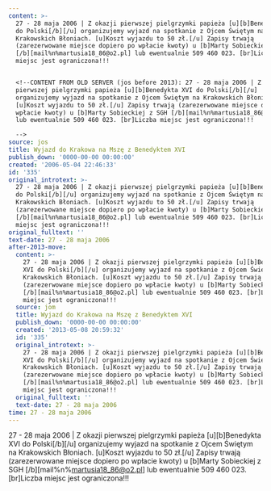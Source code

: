 ```yaml
---
content: >-
  27 - 28 maja 2006 | Z okazji pierwszej pielgrzymki papieża [u][b]Benedykta XVI
  do Polski[/b][/u] organizujemy wyjazd na spotkanie z Ojcem Świętym na
  Krakowskich Błoniach. [u]Koszt wyjazdu to 50 zł.[/u] Zapisy trwają
  (zarezerwowane miejsce dopiero po wpłacie kwoty) u [b]Marty Sobieckiej z SGH
  [/b][mail%n%martusia18_86@o2.pl] lub ewentualnie 509 460 023. [br]Liczba
  miejsc jest ograniczona!!!


  <!--CONTENT FROM OLD SERVER (jos before 2013): 27 - 28 maja 2006 | Z okazji
  pierwszej pielgrzymki papieża [u][b]Benedykta XVI do Polski[/b][/u]
  organizujemy wyjazd na spotkanie z Ojcem Świętym na Krakowskich Błoniach.
  [u]Koszt wyjazdu to 50 zł.[/u] Zapisy trwają (zarezerwowane miejsce dopiero po
  wpłacie kwoty) u [b]Marty Sobieckiej z SGH [/b][mail%n%martusia18_86@o2.pl]
  lub ewentualnie 509 460 023. [br]Liczba miejsc jest ograniczona!!!

  -->
source: jos
title: Wyjazd do Krakowa na Mszę z Benedyktem XVI
publish_down: '0000-00-00 00:00:00'
created: '2006-05-04 22:46:33'
id: '335'
original_introtext: >-
  27 - 28 maja 2006 | Z okazji pierwszej pielgrzymki papieża [u][b]Benedykta XVI
  do Polski[/b][/u] organizujemy wyjazd na spotkanie z Ojcem Świętym na
  Krakowskich Błoniach. [u]Koszt wyjazdu to 50 zł.[/u] Zapisy trwają
  (zarezerwowane miejsce dopiero po wpłacie kwoty) u [b]Marty Sobieckiej z SGH
  [/b][mail%n%martusia18_86@o2.pl] lub ewentualnie 509 460 023. [br]Liczba
  miejsc jest ograniczona!!!
original_fulltext: ''
text-date: 27 - 28 maja 2006
after-2013-move:
  content: >-
    27 - 28 maja 2006 | Z okazji pierwszej pielgrzymki papieża [u][b]Benedykta
    XVI do Polski[/b][/u] organizujemy wyjazd na spotkanie z Ojcem Świętym na
    Krakowskich Błoniach. [u]Koszt wyjazdu to 50 zł.[/u] Zapisy trwają
    (zarezerwowane miejsce dopiero po wpłacie kwoty) u [b]Marty Sobieckiej z SGH
    [/b][mail%n%martusia18_86@o2.pl] lub ewentualnie 509 460 023. [br]Liczba
    miejsc jest ograniczona!!!
  source: jom
  title: Wyjazd do Krakowa na Mszę z Benedyktem XVI
  publish_down: '0000-00-00 00:00:00'
  created: '2013-05-08 20:59:32'
  id: '335'
  original_introtext: >-
    27 - 28 maja 2006 | Z okazji pierwszej pielgrzymki papieża [u][b]Benedykta
    XVI do Polski[/b][/u] organizujemy wyjazd na spotkanie z Ojcem Świętym na
    Krakowskich Błoniach. [u]Koszt wyjazdu to 50 zł.[/u] Zapisy trwają
    (zarezerwowane miejsce dopiero po wpłacie kwoty) u [b]Marty Sobieckiej z SGH
    [/b][mail%n%martusia18_86@o2.pl] lub ewentualnie 509 460 023. [br]Liczba
    miejsc jest ograniczona!!!
  original_fulltext: ''
  text-date: 27 - 28 maja 2006
time: 27 - 28 maja 2006
---
```

27 - 28 maja 2006 | Z okazji pierwszej pielgrzymki papieża [u][b]Benedykta XVI do Polski[/b][/u] organizujemy wyjazd na spotkanie z Ojcem Świętym na Krakowskich Błoniach. [u]Koszt wyjazdu to 50 zł.[/u] Zapisy trwają (zarezerwowane miejsce dopiero po wpłacie kwoty) u [b]Marty Sobieckiej z SGH [/b][mail%n%martusia18_86@o2.pl] lub ewentualnie 509 460 023. [br]Liczba miejsc jest ograniczona!!!

<!--CONTENT FROM OLD SERVER (jos before 2013): 27 - 28 maja 2006 | Z okazji pierwszej pielgrzymki papieża [u][b]Benedykta XVI do Polski[/b][/u] organizujemy wyjazd na spotkanie z Ojcem Świętym na Krakowskich Błoniach. [u]Koszt wyjazdu to 50 zł.[/u] Zapisy trwają (zarezerwowane miejsce dopiero po wpłacie kwoty) u [b]Marty Sobieckiej z SGH [/b][mail%n%martusia18_86@o2.pl] lub ewentualnie 509 460 023. [br]Liczba miejsc jest ograniczona!!!
-->

<!--{{json:{"created_date":"2006-05-04 22:46:33","publish_down":"0000-00-00 00:00:00","id":"335"}}}-->